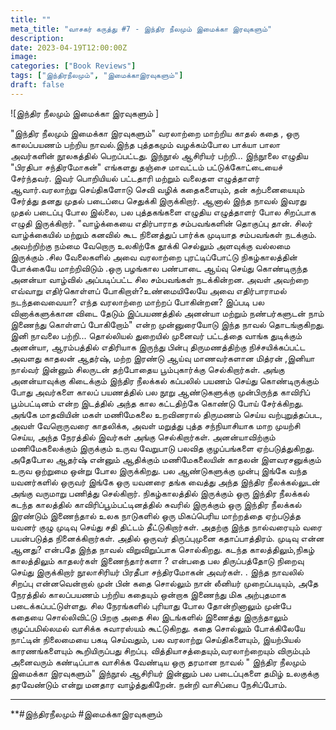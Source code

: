 ```yaml
---
title: ""
meta_title: "வாசகர் கருத்து #7 - இந்திர நீலமும் இமைக்கா இரவுகளும்"
description: 
date: 2023-04-19T12:00:00Z
image: 
categories: ["Book Reviews"]
tags: ["இந்திரநீலமும்", "இமைக்காஇரவுகளும்"]
draft: false
---
```


![இந்திர நீலமும் இமைக்கா இரவுகளும் ]

"இந்திர நீலமும் இமைக்கா இரவுகளும்"
வரலாற்றை மாற்றிய காதல் கதை ,
ஒரு காலப்பயணம் பற்றிய நாவல்.இந்த புத்தகமும் வழக்கம்போல பாக்யா பாலா அவர்களின் நூலகத்தில் பெறப்பட்டது.
இந்நூல் ஆசிரியர் பற்றி...
இந்நூலை எழுதிய
"பிரதிபா சந்திரமோகன்" எங்களது தஞ்சை மாவட்டம் பட்டுக்கோட்டையைச் சேர்ந்தவர். இவர் பொறியியல் பட்டதாரி மற்றும் வலைதள எழுத்தாளர் ஆவார்.வரலாற்று செய்திகளோடு செவி வழிக் கதைகளையும், தன் கற்பனையையும் சேர்த்து தனது முதல் படைப்பை செதுக்கி இருக்கிறார்.
ஆனால் இந்த நாவல் இவரது முதல் படைப்பு போல இல்லை,
பல புத்தகங்களை எழுதிய எழுத்தாளர் போல சிறப்பாக எழுதி இருக்கிறார்.
"வாழ்க்கையை எதிர்பாராத சம்பவங்களின் தொகுப்பு தான். சிலர் வாழ்க்கையில் மற்றும் கனவில் கூட நினைத்துப் பார்க்க முடியாத சம்பவங்கள் நடக்கும். அவற்றிற்கு நம்மை வேறொரு உலகிற்கே தூக்கி செல்லும் அளவுக்கு வல்லமை இருக்கும் .சில வேலைகளில் அவை வரலாற்றை புரட்டிப்போட்டு நிகழ்காலத்தின் போக்கையே மாற்றிவிடும் .ஒரு பழங்கால பண்பாடை ஆய்வு செய்து கொண்டிருந்த அனன்யா வாழ்வில் அப்படிப்பட்ட சில சம்பவங்கள் நடக்கின்றன. அவள் அவற்றை எவ்வாறு எதிர்கொள்ளப் போகிறாள்?உண்மையிலேயே அவை எதிர்பாராமல் நடந்தவைவையா? எந்த வரலாற்றை மாற்றப் போகின்றன? இப்படி பல வினாக்களுக்கான விடை தேடும் இப்பயணத்தில் அனன்யா மற்றும் நண்பர்களுடன் நாம் இணைந்து கொள்ளப் போகிறோம்" என்ற முன்னுரையோடு இந்த நாவல் தொடங்குகிறது.
இனி நாவலை பற்றி...
தொல்லியல் துறையில் முனைவர் பட்டத்தை வாங்க துடிக்கும் அனன்யா,
ஆரம்பத்தில் எதிரியாக இருந்து பின்பு திருமணத்திற்கு நிச்சயிக்கப்பட்ட அவளது காதலன் ஆதர்ஷ், மற்ற இரண்டு ஆய்வு மாணவர்களான மித்ரன் ,இனியா நால்வர் இன்னும் சிலருடன் தற்போதைய பூம்புகார்க்கு செல்கிறார்கள்.
அங்கு அனன்யாவுக்கு கிடைக்கும் இந்திர நீலக்கல் கப்பலில் பயணம் செய்து கொண்டிருக்கும் போது அவர்களை காலப் பயணத்தில் பல நூறு ஆண்டுகளுக்கு முன்பிருந்த காவிரிப் பூம்பட்டினம் என்ற இடத்தில் அந்த கால கட்டதிற்கே கொண்டு போய் சேர்க்கிறது.
அங்கே மாதவியின் மகள் மணிமேகலை உறவினரால் திருமணம் செய்ய வற்புறுத்தப்பட,
அவள் வேறொருவரை காதலிக்க,
அவள் மறுத்து புத்த சந்நியாசியாக மாற முயற்சி செய்ய, அந்த நேரத்தில்  இவர்கள் அங்கு செல்கிறார்கள்.
அனன்யாவிற்கும் மணிமேகலைக்கும் இருக்கும் உருவ வேறுபாடு பலவித குழப்பங்களை ஏற்படுத்துகிறது.
அதேபோல ஆதர்ஷ் என்னும் ஆதிக்கும் மணிமேகலையின் காதலன் இளவரசனுக்கும் உருவ ஒற்றுமை ஒன்று போல இருக்கிறது.
பல ஆண்டுகளுக்கு முன்பு இங்கே  வந்த யவனர்களில் ஒருவர் இங்கே ஒரு யவனரை தங்க வைத்து அந்த இந்திர நீலக்கல்லுடன் அங்கு வருமாறு பணித்து செல்கிறார்.
நிகழ்காலத்தில் இருக்கும் ஒரு இந்திர நீலக்கல் கடந்த காலத்தில் காவிரிப்பூம்பட்டினத்தில் சுவரில் இருக்கும் ஒரு இந்திர நீலக்கல் இரண்டும் இணைந்தால் உலக நாடுகளில் ஒரு மிகப்பெரிய மாற்றத்தை ஏற்படுத்த யவனர் குழு முடிவு செய்து சதி திட்டம் தீட்டுகிறார்கள்.
அதற்கு இந்த நால்வரையும் வரை பயன்படுத்த நினைக்கிறார்கள்.
அதில் ஒருவர் திருப்புமுனை கதாப்பாத்திரம்.
முடிவு என்ன ஆனது? என்பதே இந்த நாவல் விறுவிறுப்பாக சொல்கிறது. கடந்த காலத்திலும்,நிகழ் காலத்திலும் காதலர்கள் இணைந்தார்களா ? என்பதை பல திருப்பத்தோடு நிறைவு செய்து இருக்கிறார் நூலாசிரியர் பிரதீபா சந்திரமோகன் அவர்கள். .
இந்த நாவலில் சிறப்பு என்னவென்றால் முன் பின் கதை சொல்லும் நான் லீனியர் முறைப்படியும், அதே நேரத்தில் காலப்பயணம் பற்றிய கதையும் ஒன்றாக இணைந்து மிக அற்புதமாக படைக்கப்பட்டுள்ளது.
சில நேரங்களில் புரியாது போல தோன்றினாலும் முன்பே கதையை சொல்லிவிட்டு பிறகு அதை சில இடங்களில் இணைத்து இருந்தாலும் குழப்பமில்லமல் வாசிக்க சுவாரஸ்யம் கூட்டுகிறது.
கதை சொல்லும் போக்கிலேயே நாட்டின் நிலைமையை பகடி செய்வதும்,
பல வரலாற்று செய்திகளையும்,
இயற்பியல் காரணங்களையும் கூறியிருப்பது சிறப்பு.
வித்தியாசத்தையும்,வரலாற்றையும் விரும்பும் அனைவரும் கண்டிப்பாக வாசிக்க வேண்டிய ஒரு தரமான நாவல் " இந்திர நீலமும் இமைக்கா இரவுகளும்"
இந்நூல் ஆசிரியர் இன்னும் பல படைப்புகளை தமிழ் உலகுக்கு தரவேண்டும் என்று மனதார வாழ்த்துகிறேன்.
நன்றி
வாசிப்பை நேசிப்போம்.


---

**#இந்திரநீலமும் #இமைக்காஇரவுகளும்
